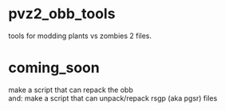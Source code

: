 # pvz2_obb_tools
tools for modding plants vs zombies 2 files.
# coming_soon
make a script that can repack the obb  
and:
make a script that can unpack/repack rsgp (aka pgsr) files
